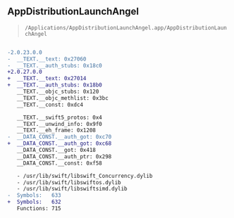 ## AppDistributionLaunchAngel

> `/Applications/AppDistributionLaunchAngel.app/AppDistributionLaunchAngel`

```diff

-2.0.23.0.0
-  __TEXT.__text: 0x27060
-  __TEXT.__auth_stubs: 0x18c0
+2.0.27.0.0
+  __TEXT.__text: 0x27014
+  __TEXT.__auth_stubs: 0x18b0
   __TEXT.__objc_stubs: 0x120
   __TEXT.__objc_methlist: 0x3bc
   __TEXT.__const: 0xdc4

   __TEXT.__swift5_protos: 0x4
   __TEXT.__unwind_info: 0x9f0
   __TEXT.__eh_frame: 0x1208
-  __DATA_CONST.__auth_got: 0xc70
+  __DATA_CONST.__auth_got: 0xc68
   __DATA_CONST.__got: 0x418
   __DATA_CONST.__auth_ptr: 0x298
   __DATA_CONST.__const: 0xf58

   - /usr/lib/swift/libswift_Concurrency.dylib
   - /usr/lib/swift/libswiftos.dylib
   - /usr/lib/swift/libswiftsimd.dylib
-  Symbols:   633
+  Symbols:   632
   Functions: 715
 

```
